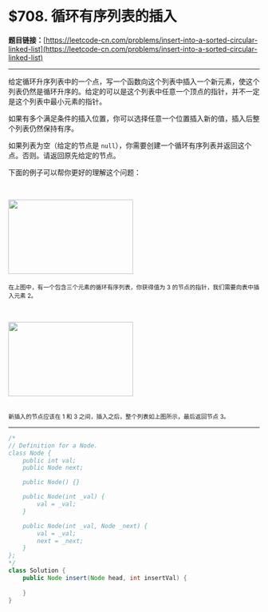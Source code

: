 # $708. 循环有序列表的插入

**题目链接：**[https://leetcode-cn.com/problems/insert-into-a-sorted-circular-linked-list](https://leetcode-cn.com/problems/insert-into-a-sorted-circular-linked-list)

---

<div class="content__1Y2H">
 <div class="notranslate">
  <p>给定循环升序列表中的一个点，写一个函数向这个列表中插入一个新元素，使这个列表仍然是循环升序的。给定的可以是这个列表中任意一个顶点的指针，并不一定是这个列表中最小元素的指针。</p> 
  <p>如果有多个满足条件的插入位置，你可以选择任意一个位置插入新的值，插入后整个列表仍然保持有序。</p> 
  <p>如果列表为空（给定的节点是 <code>null</code>），你需要创建一个循环有序列表并返回这个点。否则。请返回原先给定的节点。</p> 
  <p>下面的例子可以帮你更好的理解这个问题：</p> 
  <p>&nbsp;</p> 
  <p><img style="height: 149px; width: 250px;" src="/uploads/2019/01/19/example_1_before_65p.jpg" alt=""><br> <br> <small>在上图中，有一个包含三个元素的循环有序列表，你获得值为 3 的节点的指针，我们需要向表中插入元素 2。</small></p> 
  <p>&nbsp;</p> 
  <p><img style="height: 149px; width: 250px;" src="/uploads/2019/01/19/example_1_after_65p.jpg" alt=""><br> &nbsp;</p> 
  <p><small>新插入的节点应该在 1 和 3 之间，插入之后，整个列表如上图所示，最后返回节点 3。</small></p> 
 </div>
</div>

---

```java
/*
// Definition for a Node.
class Node {
    public int val;
    public Node next;

    public Node() {}

    public Node(int _val) {
        val = _val;
    }

    public Node(int _val, Node _next) {
        val = _val;
        next = _next;
    }
};
*/
class Solution {
    public Node insert(Node head, int insertVal) {
        
    }
}
```